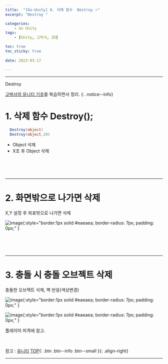 ```yaml
---
title:  "[Go-Unity] 6. 삭제 함수  Destroy ⭐"
excerpt: "Destroy "

categories:
    - Go Unity
tags:
    - [Unity, 고박사, 2D]

toc: true
toc_sticky: true
 
date: 2023-03-17

---
```

- - -

Destroy  

[고박사의 유니티 기초](https://www.inflearn.com/course/%EA%B3%A0%EB%B0%95%EC%82%AC-%EC%9C%A0%EB%8B%88%ED%8B%B0-%EA%B8%B0%EC%B4%88/dashboard)를 복습하면서 정리. 
{: .notice--info}


# 1. 삭제 함수 Destroy();

<div class="notice--primary" markdown="1"> 

  ```c#
    Destroy(object)
    Destroy(object,20)
  ```
- Object 삭제
- X초 후 Object 삭제
</div>

<br><br><br>

---
#  2.  화면밖으로 나가면 삭제 
X,Y 설정 후 좌표밖으로 나가면 삭제

![image](https://user-images.githubusercontent.com/96651722/225925403-1a5ba347-a54c-4940-b856-802927ee7049.png){:style="border:1px solid #eaeaea; border-radius: 7px; padding: 0px;" }  

<br><br><br>

---
# 3. 충돌 시 충돌 오브젝트 삭제
충돌한 오브젝트 삭제, 벽 반응(색상변경)

![image](https://user-images.githubusercontent.com/96651722/225927548-1c9e4e74-7023-4883-aa1c-285ed0830999.png){:style="border:1px solid #eaeaea; border-radius: 7px; padding: 0px;" }    

![image](https://user-images.githubusercontent.com/96651722/225927048-c8ca30db-e2cd-4c09-adf9-21e251fb23df.png){:style="border:1px solid #eaeaea; border-radius: 7px; padding: 0px;" }    

플레이어 피격에 참고.


<br>

참고 : [유니티](https://docs.unity3d.com/kr/)
[TOP](#){: .btn .btn--info .btn--small }{: .align-right}
<br>
- - -
